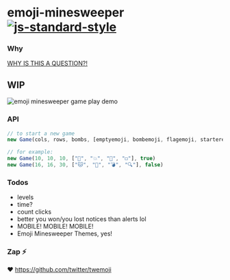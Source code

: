 # emoji-minesweeper [![js-standard-style](https://img.shields.io/badge/code%20style-standard-brightgreen.svg?style=flat)](https://github.com/feross/standard)

### Why

[WHY IS THIS A QUESTION?!](https://twitter.com/muanchiou/status/601633821012856832)

## WIP

![emoji minesweeper game play demo](https://cloud.githubusercontent.com/assets/1153134/7791579/382e6a3e-02d5-11e5-8def-4b08c0cc5026.gif)

### API

```javascript
// to start a new game
new Game(cols, rows, bombs, [emptyemoji, bombemoji, flagemoji, starteremoji], twemojiOrNot)

// for example:
new Game(10, 10, 10, ["🌱", "💥", "🚩", "◻️"], true)
new Game(16, 16, 30, ["🐱", "📛", "💣", "🔍"], false)
```

### Todos

- levels
- time?
- count clicks
- better you won/you lost notices than alerts lol
- MOBILE! MOBILE! MOBILE!
- Emoji Minesweeper Themes, yes!

### Zap :zap:

:heart: https://github.com/twitter/twemoji

